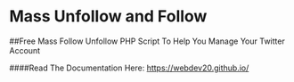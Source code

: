 # Mass Unfollow and Follow
##Free Mass Follow Unfollow PHP Script To Help You Manage Your Twitter Account

####Read The Documentation Here: https://webdev20.github.io/



